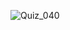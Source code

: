 ![Quiz_040](https://user-images.githubusercontent.com/89367058/161755751-a607bbd1-8945-49aa-9ebe-2df2dafd9fc0.png)
